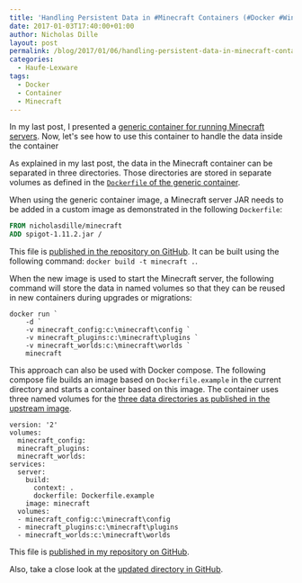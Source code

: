 ```yaml
---
title: 'Handling Persistent Data in #Minecraft Containers (#Docker #WindowsContainer)'
date: 2017-01-03T17:40:00+01:00
author: Nicholas Dille
layout: post
permalink: /blog/2017/01/06/handling-persistent-data-in-minecraft-containers/
categories:
  - Haufe-Lexware
tags:
  - Docker
  - Container
  - Minecraft
---
```

In my last post, I presented a [generic container for running Minecraft servers](/blog/2017/01/03/generic-docker-windows-container-for-minecraft-servers/). Now, let's see how to use this container to handle the data inside the container<!--more-->

As explained in my last post, the data in the Minecraft container can be separated in three directories. Those directories are stored in separate volumes as defined in the [`Dockerfile` of the generic container](https://github.com/nicholasdille/docker/blob/master/minecraft/Dockerfile).

When using the generic container image, a Minecraft server JAR needs to be added in a custom image as demonstrated in the following `Dockerfile`:

```Dockerfile
FROM nicholasdille/minecraft
ADD spigot-1.11.2.jar /
```

This file is [published in the repository on GitHub](https://github.com/nicholasdille/docker/blob/master/minecraft/Dockerfile.example). It can be built using the following command: `docker build -t minecraft .`.

When the new image is used to start the Minecraft server, the following command will store the data in named volumes so that they can be reused in new containers during upgrades or migrations:

```
docker run `
    -d `
    -v minecraft_config:c:\minecraft\config `
    -v minecraft_plugins:c:\minecraft\plugins `
    -v minecraft_worlds:c:\minecraft\worlds `
    minecraft
```

This approach can also be used with Docker compose. The following compose file builds an image based on `Dockerfile.example` in the current directory and starts a container based on this image. The container uses three named volumes for the [three data directories as published in the upstream image](/blog/2017/01/03/generic-docker-windows-container-for-minecraft-servers/).

```
version: '2'
volumes:
  minecraft_config:
  minecraft_plugins:
  minecraft_worlds:
services:
  server:
    build:
      context: .
      dockerfile: Dockerfile.example
    image: minecraft
  volumes:
  - minecraft_config:c:\minecraft\config
  - minecraft_plugins:c:\minecraft\plugins
  - minecraft_worlds:c:\minecraft\worlds
```

This file is [published in my repository on GitHub](https://github.com/nicholasdille/docker/blob/master/minecraft/docker-compose.yml).

Also, take a close look at the [updated directory in GitHub](https://github.com/nicholasdille/docker/tree/master/minecraft).